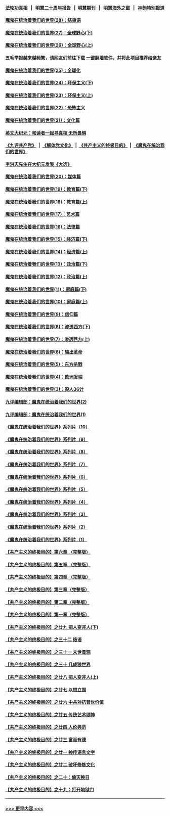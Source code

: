 #### [法轮功真相](https://github.com/gfw-breaker/truth/blob/master/README.md?t=0) &nbsp;&nbsp;|&nbsp;&nbsp; [明慧二十周年报告](https://github.com/gfw-breaker/mh-reports/blob/master/README.md?t=0) &nbsp;&nbsp;|&nbsp;&nbsp;[明慧期刊](https://github.com/gfw-breaker/mh-qikan) &nbsp;&nbsp;|&nbsp;&nbsp; [明慧海外之窗](https://github.com/gfw-breaker/mh-news/blob/master/README.md?t=0) &nbsp;&nbsp;|&nbsp;&nbsp; [神韵特别报道](https://github.com/gfw-breaker/mh-news/blob/master/shenyun.md?t=0)
#### [魔鬼在统治着我们的世界(28)：结束语](../pages/nsc422/n10936246.md?t=07101051) 
#### [魔鬼在统治着我们的世界(27)：全球野心(下)](../pages/nsc422/n10928319.md?t=07101051) 
#### [魔鬼在统治着我们的世界(26)：全球野心(上)](../pages/nsc422/n10900318.md?t=07101051) 
#### 五毛举报越来越频繁，请网友们前往下载 [一键翻墙软件](https://github.com/gfw-breaker/ssr-accounts)，并将此项目推荐给亲友
#### [魔鬼在统治着我们的世界(25)：全球化](../pages/nsc422/n10788205.md?t=07101051) 
#### [魔鬼在统治着我们的世界(24)：环保主义(下)](../pages/nsc422/n10695307.md?t=07101051) 
#### [魔鬼在统治着我们的世界(23)：环保主义(上)](../pages/nsc422/n10688613.md?t=07101051) 
#### [魔鬼在统治着我们的世界(22)：恐怖主义](../pages/nsc422/n10614727.md?t=07101051) 
#### [魔鬼在统治着我们的世界(21)：文化篇](../pages/nsc422/n10597706.md?t=07101051) 
#### [英文大纪元：和读者一起寻真相 无所畏惧](../pages/nsc422/n12542027.md?t=07101051) 
#### [《九评共产党》](https://github.com/begood0513/9ping.md/blob/master/README.md) &nbsp;|&nbsp; [《解体党文化》](../../../../jtdwh.md/blob/master/README.md)  &nbsp;|&nbsp; [《共产主义的终极目的》](../../../../gczydzjmd.md/blob/master/README.md) &nbsp;|&nbsp; [《魔鬼在统治我们的世界》](../../../../mgztzwmdsj.md/blob/master/README.md) 
#### [李洪志先生在大纪元发表《大选》](../pages/nsc422/n12534746.md?t=07101051) 
#### [魔鬼在统治着我们的世界(20)：媒体篇](../pages/nsc422/n10586579.md?t=07101051) 
#### [魔鬼在统治着我们的世界(19)：教育篇(下)](../pages/nsc422/n10564808.md?t=07101051) 
#### [魔鬼在统治着我们的世界(18)：教育篇(上)](../pages/nsc422/n10526970.md?t=07101051) 
#### [魔鬼在统治着我们的世界(17)：艺术篇](../pages/nsc422/n10499093.md?t=07101051) 
#### [魔鬼在统治着我们的世界(16)：法律篇](../pages/nsc422/n10485969.md?t=07101051) 
#### [魔鬼在统治着我们的世界(15)：经济篇(下)](../pages/nsc422/n10469975.md?t=07101051) 
#### [魔鬼在统治着我们的世界(14)：经济篇(上)](../pages/nsc422/n10457370.md?t=07101051) 
#### [魔鬼在统治着我们的世界(13)：政治篇(下)](../pages/nsc422/n10448270.md?t=07101051) 
#### [魔鬼在统治着我们的世界(12)：政治篇(上)](../pages/nsc422/n10444576.md?t=07101051) 
#### [魔鬼在统治着我们的世界(11)：家庭篇(下)](../pages/nsc422/n10440961.md?t=07101051) 
#### [魔鬼在统治着我们的世界(10)：家庭篇(上)](../pages/nsc422/n10435448.md?t=07101051) 
#### [魔鬼在统治着我们的世界(9)：信仰篇](../pages/nsc422/n10432159.md?t=07101051) 
#### [魔鬼在统治着我们的世界(8)：渗透西方(下)](../pages/nsc422/n10429603.md?t=07101051) 
#### [魔鬼在统治着我们的世界(7)：渗透西方(上)](../pages/nsc422/n10426013.md?t=07101051) 
#### [魔鬼在统治着我们的世界(6)：输出革命](../pages/nsc422/n10421536.md?t=07101051) 
#### [魔鬼在统治着我们的世界(5)：东方杀戮](../pages/nsc422/n10417707.md?t=07101051) 
#### [魔鬼在统治着我们的世界(4)：欧洲发端](../pages/nsc422/n10414890.md?t=07101051) 
#### [魔鬼在统治着我们的世界(3)：毁人36计](../pages/nsc422/n10411583.md?t=07101051) 
#### [九评编辑部：魔鬼在统治着我们的世界(2)](../pages/nsc422/n10410036.md?t=07101051) 
#### [九评编辑部：魔鬼在统治着我们的世界(1)](../pages/nsc422/n10406825.md?t=07101051) 
#### [《魔鬼在统治着我们的世界》系列片（10）](../pages/nsc422/n12292670.md?t=07101051) 
#### [《魔鬼在统治着我们的世界》系列片（9）](../pages/nsc422/n12290859.md?t=07101051) 
#### [《魔鬼在统治着我们的世界》系列片（8）](../pages/nsc422/n12287445.md?t=07101051) 
#### [《魔鬼在统治着我们的世界》系列片（7）](../pages/nsc422/n12283425.md?t=07101051) 
#### [《魔鬼在统治着我们的世界》系列片（6）](../pages/nsc422/n12282314.md?t=07101051) 
#### [《魔鬼在统治着我们的世界》系列片（5）](../pages/nsc422/n12281419.md?t=07101051) 
#### [《魔鬼在统治着我们的世界》系列片（4）](../pages/nsc422/n12274024.md?t=07101051) 
#### [《魔鬼在统治着我们的世界》系列片（3）](../pages/nsc422/n12271322.md?t=07101051) 
#### [《魔鬼在统治着我们的世界》系列片（2）](../pages/nsc422/n12269049.md?t=07101051) 
#### [《魔鬼在统治着我们的世界》系列片（1）](../pages/nsc422/n12267575.md?t=07101051) 
#### [【共产主义的终极目的】第六章 （完整版）](../pages/nsc422/n11428913.md?t=07101051) 
#### [【共产主义的终极目的】第五章 （完整版）](../pages/nsc422/n11428912.md?t=07101051) 
#### [【共产主义的终极目的】第四章 （完整版）](../pages/nsc422/n11428907.md?t=07101051) 
#### [【共产主义的终极目的】第三章（完整版）](../pages/nsc422/n11428848.md?t=07101051) 
#### [【共产主义的终极目的】第二章（完整版）](../pages/nsc422/n11428831.md?t=07101051) 
#### [【共产主义的终极目的】第一章（完整版）](../pages/nsc422/n11417651.md?t=07101051) 
#### [【共产主义的终极目的】之廿九 把人变非人(下)](../pages/nsc422/n11344140.md?t=07101051) 
#### [【共产主义的终极目的】之三十二 结语](../pages/nsc422/n11360535.md?t=07101051) 
#### [【共产主义的终极目的】之三十一 末世景观](../pages/nsc422/n11351129.md?t=07101051) 
#### [【共产主义的终极目的】之三十 几成狼世界](../pages/nsc422/n11348280.md?t=07101051) 
#### [【共产主义的终极目的】之廿八 把人变非人(上)](../pages/nsc422/n11340492.md?t=07101051) 
#### [【共产主义的终极目的】之廿七 以恨立国](../pages/nsc422/n11336944.md?t=07101051) 
#### [【共产主义的终极目的】之廿六 中共对抗普世价值](../pages/nsc422/n11324785.md?t=07101051) 
#### [【共产主义的终极目的】之廿五 传统艺术颂神](../pages/nsc422/n11296396.md?t=07101051) 
#### [【共产主义的终极目的】之廿四 人伦典范](../pages/nsc422/n11296397.md?t=07101051) 
#### [【共产主义的终极目的】之廿三 富而有德](../pages/nsc422/n11283598.md?t=07101051) 
#### [【共产主义的终极目的】之廿一 神传语言文字](../pages/nsc422/n11263265.md?t=07101051) 
#### [【共产主义的终极目的】之廿二 破坏修炼文化](../pages/nsc422/n11245728.md?t=07101051) 
#### [【共产主义的终极目的】之二十：偷天换日](../pages/nsc422/n11238846.md?t=07101051) 
#### [【共产主义的终极目的】之十九：打开地狱门](../pages/nsc422/n11206376.md?t=07101051) 

----
#### [ >>> 更早内容 <<< ](../indexes/nsc422-earlier.md)
